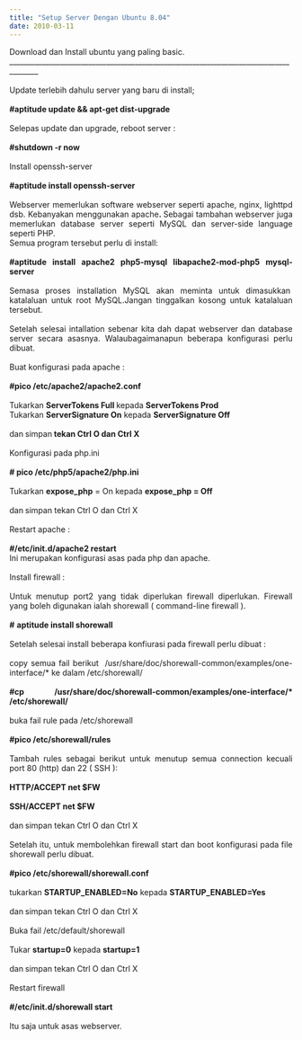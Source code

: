 ```yaml
---
title: "Setup Server Dengan Ubuntu 8.04"
date: 2010-03-11
---
```

<div style="text-align: justify;">Download dan Install ubuntu yang paling basic.</div><div style="text-align: justify;">______________________________________________________________________________________</div><div style="text-align: justify;"><br />
</div><div style="text-align: justify;">Update terlebih dahulu server yang baru di install;</div><div style="text-align: justify;"><br />
</div><div style="text-align: justify;"><b>#aptitude</b><b> update &amp;&amp; apt-get dist-upgrade</b></div><div style="text-align: justify;"><br />
</div><div style="text-align: justify;">Selepas update dan upgrade, reboot server :</div><div style="text-align: justify;"><br />
</div><div style="text-align: justify;"><b>#shutdown -r now</b></div><div style="text-align: justify;"><br />
</div><div style="text-align: justify;">Install openssh-server</div><div style="text-align: justify;"><br />
</div><div style="text-align: justify;"><b>#aptitude</b><b> install openssh-server</b></div><div style="text-align: justify;"><br />
</div><div style="text-align: justify;">Webserver memerlukan software webserver seperti apache, nginx, lighttpd dsb. Kebanyakan menggunakan apache<b>. </b>Sebagai tambahan<b> </b>webserver juga memerlukan database server seperti MySQL dan server-side language seperti PHP.</div><div style="text-align: justify;">Semua program tersebut perlu di install:</div><div style="text-align: justify;"><br />
</div><div style="text-align: justify;"><b>#aptitude install apache2 php5-mysql libapache2-mod-php5 mysql-server</b></div><div style="text-align: justify;"><br />
</div><div style="text-align: justify;">Semasa proses installation MySQL akan meminta untuk dimasukkan&nbsp; katalaluan untuk root MySQL.Jangan tinggalkan kosong untuk katalaluan tersebut.</div><div style="text-align: justify;"><br />
</div><div style="text-align: justify;">Setelah selesai intallation sebenar kita dah dapat webserver dan database server secara asasnya. Walaubagaimanapun beberapa konfigurasi perlu dibuat.</div><div style="text-align: justify;"><br />
</div><div style="text-align: justify;">Buat konfigurasi pada apache :</div><div style="text-align: justify;"><br />
</div><div style="text-align: justify;"><b>#pico /etc/apache2/apache2.conf</b></div><div style="text-align: justify;"><br />
</div><div style="text-align: justify;">Tukarkan <b>ServerTokens Full </b>kepada <b>ServerTokens Prod<br />
</b>Tukarkan <b>ServerSignature On</b> kepada <b>ServerSignature Off</b></div><div style="text-align: justify;"><br />
</div><div style="text-align: justify;"><b> </b>dan<b> </b>simpan<b> tekan Ctrl O dan Ctrl X</b></div><div style="text-align: justify;"><br />
</div><div style="text-align: justify;">Konfigurasi pada php.ini</div><div style="text-align: justify;"><br />
</div><div style="text-align: justify;"><b># pico /etc/php5/apache2/php.ini</b></div><div style="text-align: justify;"><br />
</div><div style="text-align: justify;">Tukarkan <b>expose_php</b> = On kepada <b>expose_php = Off</b></div><div style="text-align: justify;"><br />
</div><div style="text-align: justify;">dan<b> </b>simpan tekan Ctrl O dan Ctrl X</div><div style="text-align: justify;"><br />
</div><div style="text-align: justify;">Restart apache :</div><div style="text-align: justify;"><br />
</div><div style="text-align: justify;"><b>#/etc/init.d/apache2 restart</b></div><div style="text-align: justify;">Ini merupakan konfigurasi asas pada php dan apache.</div><div style="text-align: justify;"><br />
</div><div style="text-align: justify;">Install firewall :</div><div style="text-align: justify;"><br />
</div><div style="text-align: justify;">Untuk menutup port2 yang tidak diperlukan firewall diperlukan. Firewall yang boleh digunakan ialah shorewall ( command-line firewall ).</div><div style="text-align: justify;"><br />
</div><div style="text-align: justify;"><b>#</b> <b>aptitude install shorewall</b></div><div style="text-align: justify;"><br />
</div><div style="text-align: justify;">Setelah selesai install beberapa konfiurasi pada firewall perlu dibuat :</div><div style="text-align: justify;"><br />
</div><div style="text-align: justify;">copy semua fail berikut&nbsp; /usr/share/doc/shorewall-common/examples/one-interface/* ke dalam /etc/shorewall/</div><div style="text-align: justify;"><br />
</div><div style="text-align: justify;"><b>#cp /usr/share/doc/shorewall-common/examples/one-interface/* /etc/shorewall/</b></div><div style="text-align: justify;"><br />
</div><div style="text-align: justify;">buka fail rule pada /etc/shorewall<b> </b></div><div style="text-align: justify;"><br />
</div><div style="text-align: justify;"><b>#pico /etc/shorewall/rules</b></div><div style="text-align: justify;"><br />
</div><div style="text-align: justify;">Tambah rules sebagai berikut untuk menutup semua connection kecuali port 80 (http) dan 22 ( SSH ):</div><div style="text-align: justify;"><br />
</div><div style="text-align: justify;"><b>HTTP/ACCEPT net  $FW</b></div><div style="text-align: justify;"><br />
</div><div style="text-align: justify;"><b>SSH/ACCEPT net  $FW</b></div><div style="text-align: justify;"><br />
</div><div style="text-align: justify;">dan<b> </b>simpan tekan Ctrl O dan Ctrl X</div><div style="text-align: justify;"><br />
</div><div style="text-align: justify;">Setelah itu, untuk membolehkan firewall start dan boot konfigurasi pada file shorewall perlu dibuat.</div><div style="text-align: justify;"><br />
</div><div style="text-align: justify;"><b>#pico /etc/shorewall/shorewall.conf</b></div><div style="text-align: justify;"><br />
</div><div style="text-align: justify;">tukarkan <b>STARTUP_ENABLED=No</b> kepada <b>STARTUP_ENABLED=Yes</b></div><div style="text-align: justify;"><br />
</div><div style="text-align: justify;">dan<b> </b>simpan tekan Ctrl O dan Ctrl X</div><div style="text-align: justify;"><br />
</div><div style="text-align: justify;">Buka fail /etc/default/shorewall</div><div style="text-align: justify;"><br />
</div><div style="text-align: justify;">Tukar <b>startup=0</b> kepada <b>startup=1</b></div><div style="text-align: justify;"><br />
</div><div style="text-align: justify;">dan<b> </b>simpan tekan Ctrl O dan Ctrl X</div><div style="text-align: justify;"><br />
</div><div style="text-align: justify;">Restart firewall</div><div style="text-align: justify;"><br />
</div><div style="text-align: justify;"><b>#/etc/init.d/shorewall start</b></div><div style="text-align: justify;"><br />
</div><div style="text-align: justify;">Itu saja untuk asas webserver.</div>
